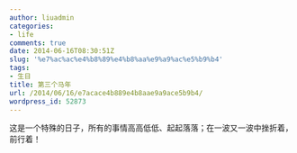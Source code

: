 ```yaml
---
author: liuadmin
categories:
- life
comments: true
date: 2014-06-16T08:30:51Z
slug: '%e7%ac%ac%e4%b8%89%e4%b8%aa%e9%a9%ac%e5%b9%b4'
tags:
- 生日
title: 第三个马年
url: /2014/06/16/e7acace4b889e4b8aae9a9ace5b9b4/
wordpress_id: 52873
---
```


这是一个特殊的日子，所有的事情高高低低、起起落落；在一波又一波中挫折着，前行着！
